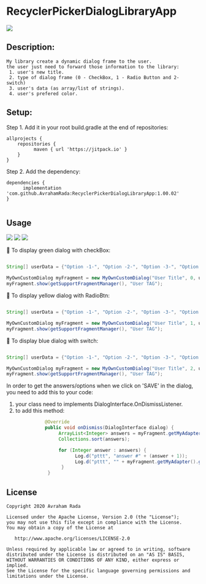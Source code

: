 # RecyclerPickerDialogLibraryApp

[![](https://jitpack.io/v/AvrahamRada/RecyclerPickerDialogLibraryApp.svg)](https://jitpack.io/#AvrahamRada/RecyclerPickerDialogLibraryApp)

## Description:
```
My library create a dynamic dialog frame to the user.
the user just need to forward those information to the library:
 1. user's new title.
 2. type of dialog frame (0 - CheckBox, 1 - Radio Button and 2- switch)
 3. user's data (as array/list of strings).
 4. user's prefered color. 
```

## Setup:
Step 1. Add it in your root build.gradle at the end of repositories:
```
allprojects {
    repositories {
          maven { url 'https://jitpack.io' }
    }
}
```

Step 2. Add the dependency:

```
dependencies {
      implementation 'com.github.AvrahamRada:RecyclerPickerDialogLibraryApp:1.00.02'
}


```
## Usage

![](assets/green.gif) ![](assets/yellow.gif) ![](assets/blue.gif)

:green_heart: To display green dialog with checkBox:
```java                    

String[] userData = {"Option -1-", "Option -2-", "Option -3-", "Option -4-", "Option -5-"}; // User data to display

MyOwnCustomDialog myFragment = new MyOwnCustomDialog("User Title", 0, userData, Color.argb(255, 153, 201, 99));
myFragment.show(getSupportFragmentManager(), "User TAG");

```

:yellow_heart: To display yellow dialog with RadioBtn:
```java                    

String[] userData = {"Option -1-", "Option -2-", "Option -3-", "Option -4-", "Option -5-"}; // User data to display

MyOwnCustomDialog myFragment = new MyOwnCustomDialog("User Title", 1, userData, Color.argb(255, 248, 229, 74));
myFragment.show(getSupportFragmentManager(), "User TAG");

```

:blue_heart: To display blue dialog with switch:
```java                    

String[] userData = {"Option -1-", "Option -2-", "Option -3-", "Option -4-", "Option -5-"}; // User data to display

MyOwnCustomDialog myFragment = new MyOwnCustomDialog("User Title", 2, userData, Color.argb(255, 124, 181, 189));
myFragment.show(getSupportFragmentManager(), "User TAG");

```

In order to get the answers/options when we click on 'SAVE' in the dialog, you need to add this to your code:

1. your class need to implements DialogInterface.OnDismissListener.
2. to add this method:

```java 
              @Override
              public void onDismiss(DialogInterface dialog) {
                   ArrayList<Integer> answers = myFragment.getMyAdapter().getYourAnswers();
                   Collections.sort(answers);

                   for (Integer answer : answers) {
                         Log.d("pttt", "answer #" + (answer + 1));
                         Log.d("pttt", "" + myFragment.getMyAdapter().getListOfData().get(answer));
                    }
               }
```
          
## License

    Copyright 2020 Avraham Rada

    Licensed under the Apache License, Version 2.0 (the "License");
    you may not use this file except in compliance with the License.
    You may obtain a copy of the License at

       http://www.apache.org/licenses/LICENSE-2.0

    Unless required by applicable law or agreed to in writing, software
    distributed under the License is distributed on an "AS IS" BASIS,
    WITHOUT WARRANTIES OR CONDITIONS OF ANY KIND, either express or implied.
    See the License for the specific language governing permissions and
    limitations under the License.
